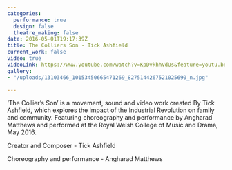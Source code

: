 ```yaml
---
categories:
  performance: true
  design: false
  theatre_making: false
date: 2016-05-01T19:17:39Z
title: The Colliers Son - Tick Ashfield
current_work: false
video: true
videoLink: https://www.youtube.com/watch?v=KpDvkhhVdUs&feature=youtu.be
gallery:
- "/uploads/13103466_10153450665471269_8275144267521025690_n.jpg"

---
```

‘The Collier’s Son’ is a movement, sound and video work created By Tick Ashfield, which explores the impact of the Industrial Revolution on family and community. Featuring choreography and performance by Angharad Matthews and performed at the Royal Welsh College of Music and Drama, May 2016.

Creator and Composer - Tick Ashfield

Choreography and performance - Angharad Matthews